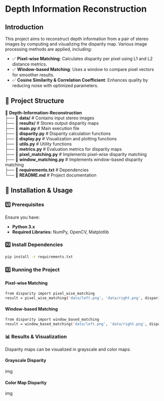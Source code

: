 # Depth Information Reconstruction
## Introduction
This project aims to reconstruct depth information from a pair of stereo images by computing and visualizing the disparity map. Various image processing methods are applied, including:

- ✅ **Pixel-wise Matching**: Calculates disparity per pixel using L1 and L2 distance metrics.
- ✅ **Window-based Matching**: Uses a window to compare pixel vectors for smoother results.
- ✅ **Cosine Similarity & Correlation Coefficient**: Enhances quality by reducing noise with optimized parameters.

## 📂 Project Structure
📂 **Depth-Information-Reconstruction**  
 ├── 📁 **data/**                 # Contains input stereo images  
 ├── 📁 **results/**              # Stores output disparity maps  
 ├── 📜 **main.py**               # Main execution file  
 ├── 📜 **disparity.py**          # Disparity calculation functions  
 ├── 📜 **display.py**            # Visualization and plotting functions  
 ├── 📜 **utils.py**              # Utility functions  
 ├── 📜 **metrics.py**            # Evaluation metrics for disparity maps  
 ├── 📜 **pixel_matching.py**     # Implements pixel-wise disparity matching  
 ├── 📜 **window_matching.py**    # Implements window-based disparity matching  
 ├── 📜 **requirements.txt**      # Dependencies  
 └── 📜 **README.md**             # Project documentation 

 ## 🚀 Installation & Usage

 ### 1️⃣ Prerequisites

Ensure you have:

- **Python 3.x**
- **Required Libraries:** NumPy, OpenCV, Matplotlib

### 2️⃣ Install Dependencies
```bash
pip install -r requirements.txt
```

### 3️⃣ Running the Project

#### Pixel-wise Matching
```bash
from disparity import pixel_wise_matching
result = pixel_wise_matching('data/left.png', 'data/right.png', disparity_range=16)
```
#### Window-based Matching
```bash
from disparity import window_based_matching
result = window_based_matching('data/left.png', 'data/right.png', disparity_range=16, kernel_size=5)
```

### 📊 Results & Visualization
Disparity maps can be visualized in grayscale and color maps:
#### Grayscale Disparity
img
#### Color Map Disparity
img
